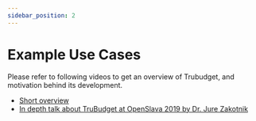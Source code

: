 ```yaml
---
sidebar_position: 2
---
```


# Example Use Cases

<!-- TruBudget is a trusted public expenditure tool. A collaborative workflow tool and secured platform to track and coordinate the implementation of donor-funded investment projects.

Please refer to following videos to get an overview of Trubudget, and motivation behind its development.

- [Short overview](https://www.youtube.com/watch?v=_eN0X1PyXAE)
- [In depth talk about TruBudget at OpenSlava 2019 by Dr. Jure Zakotnik](https://www.youtube.com/watch?v=rnTsPjhTVj0) -->

<!-- TruBudget is a trusted, distributed public expenditure tool build on blockchain-technologies with aim to ensure trust between untrusted parties.
TruBudget can be used to track and coordinate the implementation of donor-funded investment projects.
This is done by strengthen the idea of workflows ...

The motivation behind TB ... -->

Please refer to following videos to get an overview of Trubudget, and motivation behind its development.

- [Short overview](https://www.youtube.com/watch?v=_eN0X1PyXAE)
- [In depth talk about TruBudget at OpenSlava 2019 by Dr. Jure Zakotnik](https://www.youtube.com/watch?v=rnTsPjhTVj0)
